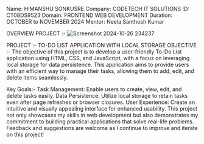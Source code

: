 Name: HIMANSHU SONKUSRE 
Company: CODETECH IT SOLUTIONS
ID: CT08DS9523 
Domain: FRONTEND WEB DEVELOPMENT
Duration: OCTOBER to NOVEMBER 2024
Mentor: Neela Santhosh Kumar

OVERVIEW PROJECT :-
![Screenshot 2024-10-26 234237](https://github.com/user-attachments/assets/c0c865ca-15e0-4154-95ff-6d2541e22525)

PROJECT :- TO-DO LIST APPLICATION WITH LOCAL STORAGE
OBJECTIVE :-
The objective of this project is to develop a user-friendly To-Do List application using HTML, CSS, and JavaScript, with a focus on leveraging local storage for data persistence. This application aims to provide users with an efficient way to manage their tasks, allowing them to add, edit, and delete items seamlessly.

Key Goals:-
Task Management: Enable users to create, view, edit, and delete tasks easily.
Data Persistence: Utilize local storage to retain tasks even after page refreshes or browser closures.
User Experience: Create an intuitive and visually appealing interface for enhanced usability.
This project not only showcases my skills in web development but also demonstrates my commitment to building practical applications that solve real-life problems. Feedback and suggestions are welcome as I continue to improve and iterate on this project!
